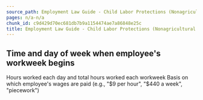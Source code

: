```yaml
---
source_path: Employment Law Guide - Child Labor Protections (Nonagricultural Work).md
pages: n/a-n/a
chunk_id: c9d429d70ec681db7b9a1154474ae7a86848e25c
title: Employment Law Guide - Child Labor Protections (Nonagricultural Work)
---
```

## Time and day of week when employee's workweek begins

Hours worked each day and total hours worked each workweek Basis on which employee's wages are paid (e.g., "$9 per hour", "$440 a week", "piecework")
